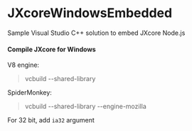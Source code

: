 # JXcoreWindowsEmbedded
Sample Visual Studio C++ solution to embed JXcore Node.js

#### Compile JXcore for Windows
V8 engine:
> vcbuild --shared-library

SpiderMonkey:
> vcbuild --shared-library --engine-mozilla

For 32 bit, add `ia32` argument
